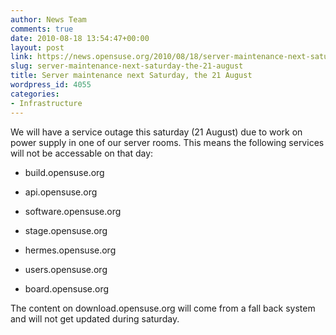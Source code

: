 ```yaml
---
author: News Team
comments: true
date: 2010-08-18 13:54:47+00:00
layout: post
link: https://news.opensuse.org/2010/08/18/server-maintenance-next-saturday-the-21-august/
slug: server-maintenance-next-saturday-the-21-august
title: Server maintenance next Saturday, the 21 August
wordpress_id: 4055
categories:
- Infrastructure
---
```


We will have a service outage this saturday (21 August) due to work on power supply in one of our server rooms. This means the following services will not be accessable on that day:



	
  * build.opensuse.org

	
  * api.opensuse.org

	
  * software.opensuse.org

	
  * stage.opensuse.org

	
  * hermes.opensuse.org

	
  * users.opensuse.org

        
  * board.opensuse.org



The content on download.opensuse.org will come from a fall back system and will not get updated during saturday.
